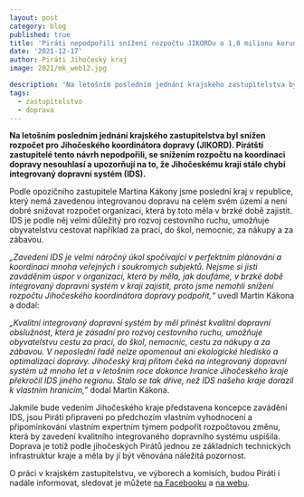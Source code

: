 ```yaml
---
layout: post
category: blog
published: true
title: 'Piráti nepodpořili snížení rozpočtu JIKORDu o 1,8 milionu korun, upozorňují na to, že v kraji stále chybí integrovaný dopravní systém'
date: '2021-12-17'
author: Piráti Jihočeský kraj
image: 2021/mk_web12.jpg

description: 'Na letošním posledním jednání krajského zastupitelstva byl snížen rozpočet pro Jihočeského koordinátora dopravy (JIKORD). Pirátští zastupitelé tento návrh nepodpořili, se snížením rozpočtu na koordinaci dopravy nesouhlasí a upozorňují na to, že Jihočeskému kraji stále chybí integrovaný dopravní systém (IDS).'
tags:
  - zastupitelstvo
  - doprava
---
```

**Na letošním posledním jednání krajského zastupitelstva byl snížen rozpočet pro Jihočeského koordinátora dopravy (JIKORD). Pirátští zastupitelé tento návrh nepodpořili, se snížením rozpočtu na koordinaci dopravy nesouhlasí a upozorňují na to, že Jihočeskému kraji stále chybí integrovaný dopravní systém (IDS).**

Podle opozičního zastupitele Martina Kákony jsme poslední kraj v republice, který nemá zavedenou integrovanou dopravu na celém svém území a není dobré snižovat rozpočet organizaci, která by toto měla v brzké době zajistit. IDS je podle něj velmi důležitý pro rozvoj cestovního ruchu, umožňuje obyvatelstvu cestovat například za prací, do škol, nemocnic, za nákupy a za zábavou.

*„Zavedení IDS je velmi náročný úkol spočívající v perfektním plánování a koordinaci mnoha veřejných i soukromých subjektů. Nejsme si jisti zaváděním úspor v organizaci, která by měla, jak doufáme, v brzké době integrovaný dopravní systém v kraji zajistit, proto jsme nemohli snížení rozpočtu Jihočeského koordinátora dopravy podpořit,“* uvedl Martin Kákona a dodal:

*„Kvalitní integrovaný dopravní systém by měl přinést kvalitní dopravní obslužnost, která je zásadní pro rozvoj cestovního ruchu, umožňuje obyvatelstvu cestu za prací, do škol, nemocnic, cestu za nákupy a za zábavou. V neposlední řadě nelze opomenout ani ekologické hledisko a optimalizaci dopravy. Jihočeský kraj přitom čeká na integrovaný dopravní systém už mnoho let a v letošním roce dokonce hranice Jihočeského kraje překročil IDS jiného regionu. Stalo se tak dříve, než IDS našeho kraje dorazil k vlastním hranicím,”* dodal Martin Kákona. 

Jakmile bude vedením Jihočeského kraje představena koncepce zavádění IDS, jsou Piráti připraveni po předchozím vlastním vyhodnocení a připomínkování vlastním expertním týmem podpořit rozpočtovou změnu, která by zavedení kvalitního integrovaného dopravního systému uspíšila. Doprava je totiž podle jihočeských Pirátů jednou ze základních technických infrastruktur kraje a měla by jí být věnována náležitá pozornost. 

O práci v krajském zastupitelstvu, ve výborech a komisích, budou Piráti i nadále informovat, sledovat je můžete [na Facebooku](https://www.facebook.com/pirati.jck) a 
[na webu](https://jihocesky.pirati.cz/).
